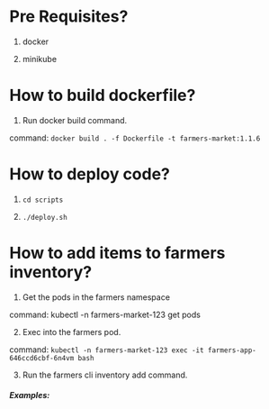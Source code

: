 # Pre Requisites?

1. docker

2. minikube

# How to build dockerfile?

1. Run docker build command.

command: `docker build . -f Dockerfile -t farmers-market:1.1.6`

# How to deploy code?

1. `cd scripts`

2. `./deploy.sh`

# How to add items to farmers inventory?

1. Get the pods in the farmers namespace

command: kubectl -n farmers-market-123 get pods

2. Exec into the farmers pod.

command: `kubectl -n farmers-market-123 exec -it farmers-app-646ccd6cbf-6n4vm bash`

3. Run the farmers cli inventory add command.

##### Examples:


